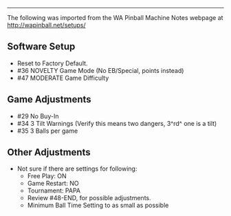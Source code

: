 ***
The following was imported from the WA Pinball Machine Notes webpage at http://wapinball.net/setups/
## Software Setup
-   Reset to Factory Default.
-   #36 NOVELTY Game Mode (No EB/Special, points instead)
-   #47 MODERATE Game Difficulty
## Game Adjustments
-   #29 No Buy-In
-   #34 3 Tilt Warnings (Verify this means two dangers, 3^rd^ one is a tilt)
-   #35 3 Balls per game
## Other Adjustments
-   Not sure if there are settings for following:
    -   Free Play: ON
    -   Game Restart: NO
    -   Tournament: PAPA
    -   Review #48-END, for possible adjustments.
    -   Minimum Ball Time Setting to as small as possible